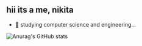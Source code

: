 ## hii its a me, nikita

- 🌱 studying computer science and engineering...

![Anurag's GitHub stats](https://github-readme-stats.vercel.app/api?username=anuraghazra&show_icons=true&theme=radical)
